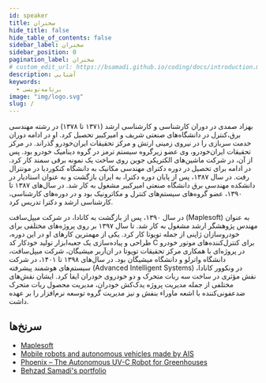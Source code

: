 ```yaml
---
id: speaker
title: سخنران
hide_title: false
hide_table_of_contents: false
sidebar_label: سخنران
sidebar_position: 0
pagination_label: سخنران
# custom_edit_url: https://bsamadi.github.io/coding/docs/introduction.md
description: آشنایی
keywords:
  - برنامه‌نویسی
image: "img/logo.svg"
slug: /
---
```


بهزاد صمدی در دوران کارشناسی و کارشناسی ارشد (۱۳۷۱ تا ۱۳۷۸) در رشته مهندسی برق،‌کنترل در دانشگاه‌های صنعتی شریف و امیرکبیر تحصیل کرد. او در ادامه دوران خدمت سربازی را در نیروی زمینی ارتش و مرکز تحقیقات ایران‌خودرو گذراند. در مرکز تحقیقات ایران‌خودرو، وی عضو زیرگروه سیستم ترمز در گروه دینامیک خودرو بود. پس از آن، در شرکت ماشین‌های الکتریکی جوین روی ساخت یک نمونه برقی سمند کار کرد. در ادامه برای تحصیل در دوره دکترای مهندسی مکانیک به دانشگاه کنکوردیا در مونترال رفت. در سال ۱۳۸۷، پس از پایان دوره دکترا، به ایران بازگشت و به عنوان استادیار در دانشکده مهندسی برق دانشگاه صنعتی امیرکبیر مشغول به کار شد. در سال‌های ۱۳۸۷ تا ۱۳۹۰، عضو گروه‌های سیستم‌های کنترل و مکاترونیک بود و در دوره‌های کارشناسی، کارشناسی ارشد و دکترا تدریس کرد.

در سال ۱۳۹۰، پس از بازگشت به کانادا، در شرکت میپل‌سافت (Maplesoft) به عنوان مهندس پژوهشگر ارشد مشغول به کار شد. تا سال ۱۳۹۷ بر روی پروژه‌های مختلفی برای خودروسازان ژاپنی از جمله تویوتا کار کرد. یکی از مهمترین کارهای او در این دوره، طراحی و پیاده‌سازی یک جعبه‌ابزار تولید خودکار کد C برای کنترل‌کننده‌های موتور خودرو در پروژه‌ای با همکاری مرکز تحقیقات تویوتا در ان‌آربر میشیگان، شرکت میپل‌سافت، دانشگاه واترلو و دانشگاه میشیگان بود.
در سال‌های ۱۳۹۸ تا ۱۴۰۱، در شرکت سیستم‌های هوشمند پیشرفته (Advanced Intelligent Systems) در ونکوور کانادا، نقش مؤثری در ساخت سه ربات متحرک و دو خودروی خودران ایفا کرد. ایشان نقش‌های مختلفی از جمله مدیریت پروژه یدک‌کش خودران، مدیریت محصول ربات متحرک ضدعفونی‌کننده با اشعه ماوراء بنفش و نیز مدیریت گروه توسعه نرم‌افزار را بر عهده داشت.

## سرنخ‌ها

<div dir="auto">

- [Maplesoft](https://maplesoft.com/)
- [Mobile robots and autonomous vehicles made by AIS](https://youtu.be/ilNIkZJ3NwY)
- [Phoenix – The Autonomous UV-C Robot for Greenhouses](https://youtu.be/idD_xI074bY)
- [Behzad Samadi's portfolio](https://linktr.ee/mechatronics3d)

</div>
